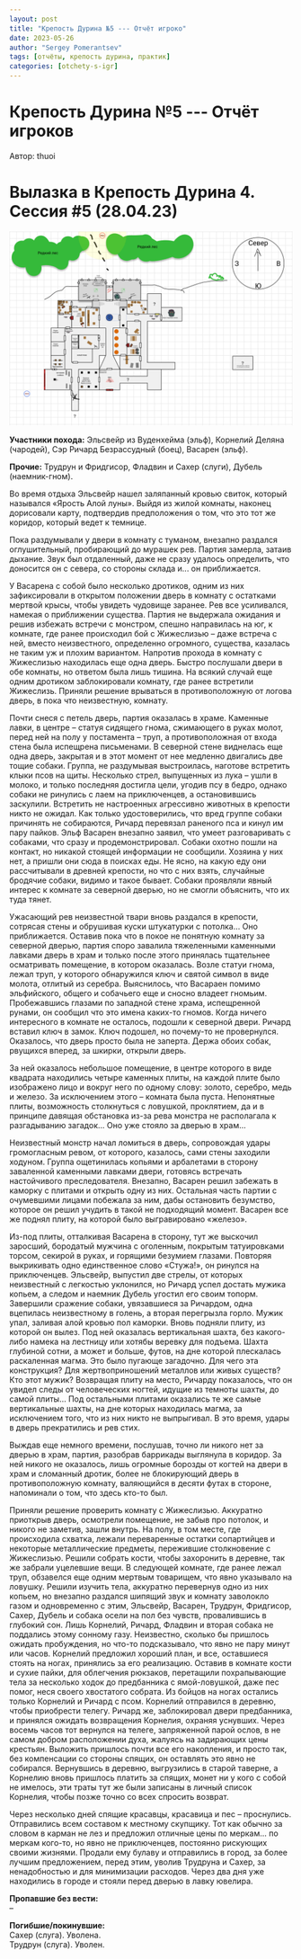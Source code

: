 ```yaml
---
layout: post
title: "Крепость Дурина №5 --- Отчёт игроко"
date: 2023-05-26
author: "Sergey Pomerantsev"
tags: [отчёты, крепость дурина, практик]
categories: [otchety-s-igr]
---
```


# Крепость Дурина №5 --- Отчёт игроков

Автор: thuoi

# Вылазка в Крепость Дурина 4. Сессия #5 (28.04.23)

![](/assets/images/_durin_Map_28.04.23.png)

**Участники похода:** Эльсвейр из Вуденхейма (эльф), Корнелий Деляна (чародей), Сэр Ричард Безрассудный (боец), Васарен (эльф).

**Прочие:** Трудрун и Фридгисор, Фладвин и Сахер (слуги), Дубель (наемник-гном).

Во время отдыха Эльсвейр нашел заляпанный кровью свиток, который назывался «Ярость Алой луны». Выйдя из жилой комнаты, наконец дорисовали карту, подтвердив предположения о том, что это тот же коридор, который ведет к темнице.

Пока раздумывали у двери в комнату с туманом, внезапно раздался оглушительный, пробирающий до мурашек рев. Партия замерла, затаив дыхание. Звук был отдаленный, даже не сразу удалось определить, что доносится он с севера, со стороны склада и... он приближается.

У Васарена с собой было несколько дротиков, одним из них зафиксировали в открытом положении дверь в комнату с остатками мертвой крысы, чтобы увидеть чудовище заранее. Рев все усиливался, намекая о приближении существа. Партия не выдержала ожидания и решив избежать встречи с монстром, спешно направилась на юг, к комнате, где ранее происходил бой с Жижеслизью – даже встреча с ней, вместо неизвестного, определенно огромного, существа, казалась не таким уж и плохим вариантом. Напротив прохода в комнату с Жижеслизью находилась еще одна дверь. Быстро послушали двери в обе комнаты, но ответом была лишь тишина. На всякий случай еще одним дротиком заблокировали комнату, где ранее встретили Жижеслизь. Приняли решение врываться в противоположную от логова дверь, в пока что неизвестную, комнату.

Почти снеся с петель дверь, партия оказалась в храме. Каменные лавки, в центре – статуя сидящего гнома, сжимающего в руках молот, перед ней на полу у постамента – труп, а противоположная от входа стена была испещрена письменами. В северной стене виднелась еще одна дверь, закрытая и в этот момент от нее медленно двигались две тощие собаки. Группа, не раздумывая выстроилась, наготове встретить клыки псов на щиты. Несколько стрел, выпущенных из лука – ушли в молоко, и только последняя достигла цели, угодив псу в бедро, однако собаки не ринулись с лаем на приключенцев, а остановившись заскулили. Встретить не настроенных агрессивно животных в крепости никто не ожидал. Как только удостоверились, что вред группе собаки причинять не собираются, Ричард перевязал раненого пса и кинул им пару пайков. Эльф Васарен внезапно заявил, что умеет разговаривать с собаками, что сразу и продемонстрировал. Собаки охотно пошли на контакт, но никакой стоящей информации не сообщили. Хозяина у них нет, а пришли они сюда в поисках еды. Не ясно, на какую еду они рассчитывали в древней крепости, но что с них взять, случайные бродячие собаки, видимо и такое бывает. Собаки проявляли явный интерес к комнате за северной дверью, но не смогли объяснить, что их туда тянет.

Ужасающий рев неизвестной твари вновь раздался в крепости, сотрясая стены и обрушивая куски штукатурки с потолка... Оно приближается. Оставив пока что в покое не понятную комнату за северной дверью, партия споро завалила тяжеленными каменными лавками дверь в храм и только после этого принялась тщательнее осматривать помещение, в котором оказалась. Возле статуи гнома, лежал труп, у которого обнаружился ключ и святой символ в виде молота, отлитый из серебра. Выяснилось, что Васараен помимо эльфийского, общего и собачьего еще и сносно владеет гномьим. Пробежавшись глазами по западной стене храма, испещренной рунами, он сообщил что это имена каких-то гномов. Когда ничего интересного в комнате не осталось, подошли к северной двери. Ричард вставил ключ в замок. Ключ подошел, но почему-то не провернулся. Оказалось, что дверь просто была не заперта. Держа обоих собак, рвущихся вперед, за шкирки, открыли дверь.

За ней оказалось небольшое помещение, в центре которого в виде квадрата находились четыре каменных плиты, на каждой плите было изображено лицо и вокруг него по одному слову: золото, серебро, медь и железо. За исключением этого – комната была пуста. Непонятные плиты, возможность столкнуться с ловушкой, проклятием, да и в принципе давящая обстановка из-за рева монстра не располагала к разгадыванию загадок... Оно уже стояло за дверью в храм...

Неизвестный монстр начал ломиться в дверь, сопровождая удары громогласным ревом, от которого, казалось, сами стены заходили ходуном. Группа ощетинилась копьями и арбалетами в сторону заваленной каменными лавками двери, готовясь встречать настойчивого преследователя. Внезапно, Васарен решил забежать в каморку с плитами и открыть одну из них. Остальная часть партии с очумевшими лицами побежала за ним, дабы остановить безумство, которое он решил учудить в такой не подходящий момент. Васарен все же поднял плиту, на которой было выгравировано «железо».

Из-под плиты, отталкивая Васарена в сторону, тут же выскочил заросший, бородатый мужчина с оголенным, покрытым татуировками торсом, секирой в руках, и горящими безумием глазами. Повторяя выкрикивать одно единственное слово «Стужа!», он ринулся на приключенцев. Эльсвейр, выпустил две стрелы, от которых неизвестный с легкостью уклонился, но Ричард успел достать мужика копьем, а следом и наемник Дубель угостил его своим топорм. Завершили сражение собаки, увязавшиеся за Ричардом, одна вцепилась неизвестному в голень, а вторая перегрызла горло. Мужик упал, заливая алой кровью пол каморки. Вновь подняли плиту, из которой он вылез. Под ней оказалась вертикальная шахта, без какого-либо намека на лестницу или хотябы веревку для подъема. Шахта глубиной сотни, а может и больше, футов, на дне которой плескалась раскаленная магма. Это было пугающе загадочно. Для чего эта конструкция? Для жертвоприношений металлов или живых существ? Кто этот мужик? Возвращая плиту на место, Ричарду показалось, что он увидел следы от человеческих ногтей, идущие из темноты шахты, до самой плиты... Под остальными плитами оказались те же самые вертикальные шахты, на дне которых находилась магма, за исключением того, что из них никто не выпрыгивал. В это время, удары в дверь прекратились и рев стих.

Выждав еще немного времени, послушав, точно ли никого нет за дверью в храм, партия, разобрав баррикады выглянула в коридор. За ней никого не оказалось, лишь огромные борозды от когтей на двери в храм и сломанный дротик, более не блокирующий дверь в противоположную комнату, валяющийся в десяти футах в стороне, напоминали о том, что здесь кто-то был.

Приняли решение проверить комнату с Жижеслизью. Аккуратно приоткрыв дверь, осмотрели помещение, не забыв про потолок, и никого не заметив, зашли внутрь. На полу, в том месте, где происходила схватка, лежали переваренные остатки сопартийцев и некоторые металлические предметы, пережившие столкновение с Жижеслизью. Решили собрать кости, чтобы захоронить в деревне, так же забрали уцелевшие вещи. В следующей комнате, где ранее лежал труп, обзавелся еще одним мертвым товарищем, что явно указывало на ловушку. Решили изучить тела, аккуратно перевернув одно из них копьем, но внезапно раздался шипящий звук и комнату заволокло газом и одновременно с этим, Эльсвейр, Васарен, Трудрун, Фридгисор, Сахер, Дубель и собака осели на пол без чувств, провалившись в глубокий сон. Лишь Корнелий, Ричард, Фладвин и вторая собака не поддались этому сонному газу. Неизвестно, сколько бы пришлось ожидать пробуждения, но что-то подсказывало, что явно не пару минут или часов. Корнелий предложил хороший план, и все, оставшиеся стоять на ногах, принялись за его реализацию. Оставив в комнате кости и сухие пайки, для облегчения рюкзаков, перетащили похрапывающие тела за несколько ходок до предбанника с ямой-ловушкой, даже пес помог, неся своего хвостатого собрата. Из бойцов на ногах остались только Корнелий и Ричард с псом. Корнелий отправился в деревню, чтобы приобрести телегу. Ричард же, заблокировал двери предбанника, и принялся ожидать возвращения Корнелия, охраняя уснувших. Через восемь часов тот вернулся на телеге, запряженной парой ослов, в не самом добром расположении духа, жалуясь на задирающих цены крестьян. Выложить пришлось почти все его накопления, и просто так, без компенсации со стороны спящих, он оставлять это явно не собирался. Вернувшись в деревню, выгрузились в старой таверне, а Корнелию вновь пришлось платить за спящих, монет ни у кого с собой не имелось, эти траты тут же были записаны в личный список Корнелия, чтобы позже точно со всех спросить возврат.

Через несколько дней спящие красавцы, красавица и пес – проснулись. Отправились всем составом к местному скупщику. Тот как обычно за словом в карман не лез и предложил отличные цены по меркам... по меркам кого-то, но явно не приключенцев, постоянно рискующих своими жизнями. Продали ему булаву и отправились в город, за более лучшим предложением, перед этим, уволив Трудруна и Сахер, за ненадобностью и для минимизации расходов. Через два дня уже находились в городе и стояли перед дверью в лавку ювелира.

**Пропавшие без вести:**  
–  

**Погибшие/покинувшие:**  
Сахер (слуга). Уволена.  
Трудрун (слуга). Уволен.  
